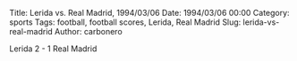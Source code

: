 Title: Lerida vs. Real Madrid, 1994/03/06
Date: 1994/03/06 00:00
Category: sports
Tags: football, football scores, Lerida, Real Madrid
Slug: lerida-vs-real-madrid
Author: carbonero


Lerida 2 - 1 Real Madrid
